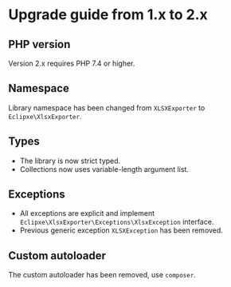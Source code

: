 # Upgrade guide from 1.x to 2.x

## PHP version

Version 2.x requires PHP 7.4 or higher.

## Namespace

Library namespace has been changed from `XLSXExporter` to `Eclipxe\XlsxExporter`.

## Types

- The library is now strict typed.
- Collections now uses variable-length argument list.

## Exceptions

- All exceptions are explicit and implement `Eclipxe\XlsxExporter\Exceptions\XlsxException` interface.
- Previous generic exception `XLSXException` has been removed.

## Custom autoloader

The custom autoloader has been removed, use `composer`.
